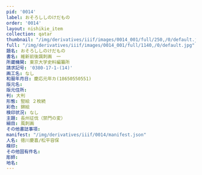 ```yaml
---
pid: '0014'
label: おそろししのけだもの
order: '0014'
layout: nishikie_item
collection: qatar
thumbnail: "/img/derivatives/iiif/images/0014_001/full/250,/0/default.jpg"
full: "/img/derivatives/iiif/images/0014_001/full/1140,/0/default.jpg"
題名: おそろししのけだもの
書名: 維新前後諷刺画　一
所蔵機関: 東京大学史料編纂所
請求記号: '0380-17-1-(14)'
画工名: なし
和暦年月日: 慶応元年カ(18650550551)
版元名: 
版元住所: 
判: 大判
形態: 竪絵 ２枚続
彩色: 錦絵
検印状況: なし
主題: 長州征伐（禁門の変）
細目: 風刺画
その他書誌事項: 
manifest: "/img/derivatives/iiif/0014/manifest.json"
人名: 徳川慶喜/松平容保
検印: 
その他固有件名: 
彫師: 
地名: 
---
```

